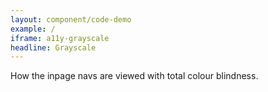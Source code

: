 ```yaml
---
layout: component/code-demo
example: /
iframe: a11y-grayscale
headline: Grayscale
---
```



How the inpage navs are viewed with total colour blindness.
